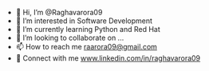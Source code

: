 - 👋 Hi, I’m @Raghavarora09
- 👀 I’m interested in Software Development
- 🌱 I’m currently learning Python and Red Hat
- 💞️ I’m looking to collaborate on ...
- 📫 How to reach me raarora09@gmail.com
- 🔗 Connect with me www.linkedin.com/in/raghavarora09


<!---
Raghavarora09/Raghavarora09 is a ✨ special ✨ repository because its `README.md` (this file) appears on your GitHub profile.
You can click the Preview link to take a look at your changes.
--->
